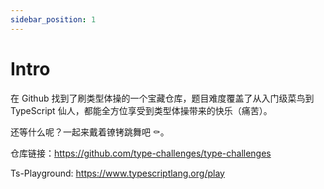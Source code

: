 ```yaml
---
sidebar_position: 1
---
```


# Intro

在 Github 找到了刷类型体操的一个宝藏仓库，题目难度覆盖了从入门级菜鸟到 TypeScript 仙人，都能全方位享受到类型体操带来的快乐（痛苦）。

还等什么呢？一起来戴着镣铐跳舞吧 ⚰️。

仓库链接：https://github.com/type-challenges/type-challenges

Ts-Playground: https://www.typescriptlang.org/play
